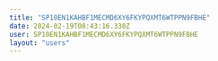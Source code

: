 ```yaml
---
title: "SP10EN1KAHBF1MECMD6XY6FKYPQXMT6WTPPN9FBHE"
date: 2024-02-19T08:43:16.330Z
user: SP10EN1KAHBF1MECMD6XY6FKYPQXMT6WTPPN9FBHE
layout: "users"
---
```

    